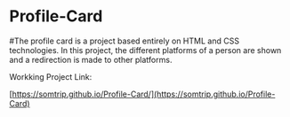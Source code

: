 # Profile-Card
#The profile card is a project based entirely on HTML and CSS technologies. In this project, the different platforms of a person are shown and a redirection is made to other platforms.

Workking Project Link:

[https://somtrip.github.io/Profile-Card/](https://somtrip.github.io/Profile-Card)
